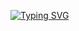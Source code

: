 [![Typing SVG](https://readme-typing-svg.demolab.com?font=Fira+Code&pause=1000&color=8FCFF7&center=true&vCenter=true&width=600&lines=Working+on+0x04-more_functions_nested_loops;All+projects+done+by+Kah-Hun-Tee;VELVET%3A%3ABROWN)](https://git.io/typing-svg)
